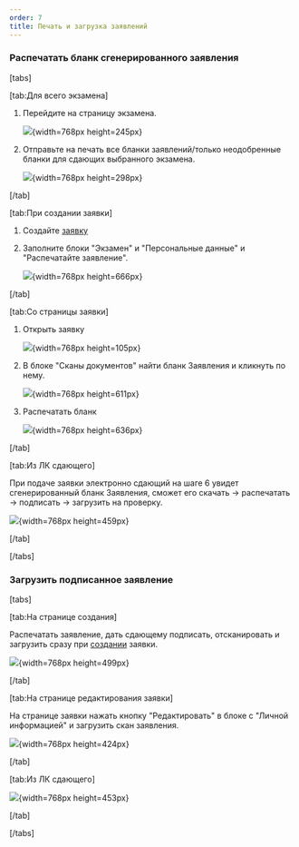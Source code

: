 ```yaml
---
order: 7
title: Печать и загрузка заявлений
---
```


### **Распечатать бланк сгенерированного заявления**

[tabs]

[tab:Для всего экзамена]

1. Перейдите на страницу экзамена.

   ![](./pechat-i-zagruzka-zayavlenii-3.png){width=768px height=245px}

2. Отправьте на печать все бланки заявлений/только неодобренные бланки для сдающих выбранного экзамена.

   ![](./pechat-i-zagruzka-zayavlenii-4.png){width=768px height=298px}

[/tab]

[tab:При создании заявки]

1. Создайте [заявку](https://informa.gitbook.io/immigraciya/flow.-rabota-s-dokumentami/dobavlenie-zayavki-vruchnuyu)

2. Заполните блоки "Экзамен" и "Персональные данные" и "Распечатайте заявление".

   ![](./pechat-i-zagruzka-zayavlenii-5.png){width=768px height=666px}

[/tab]

[tab:Со страницы заявки]

1. Открыть заявку

   ![](./pechat-i-zagruzka-zayavlenii-6.png){width=768px height=105px}

2. В блоке "Сканы документов" найти бланк Заявления и кликнуть по нему.

   ![](./pechat-i-zagruzka-zayavlenii-7.png){width=768px height=611px}

3. Распечатать бланк

   ![](./pechat-i-zagruzka-zayavlenii-8.png){width=768px height=636px}

[/tab]

[tab:Из ЛК сдающего]

При подаче заявки электронно сдающий на шаге 6 увидет сгенерированный бланк Заявления, сможет его скачать -> распечатать -> подписать -> загрузить на проверку.

![](./pechat-i-zagruzka-zayavlenii-9.png){width=768px height=459px}

[/tab]

[/tabs]

### **Загрузить подписанное заявление**

[tabs]

[tab:На странице создания]

Распечатать заявление, дать сдающему подписать, отсканировать и загрузить сразу при [создании](https://informa.gitbook.io/immigraciya/flow.-rabota-s-dokumentami/dobavlenie-zayavki-vruchnuyu) заявки.

![](./pechat-i-zagruzka-zayavlenii-10.png){width=768px height=499px}

[/tab]

[tab:На странице редактирования заявки]

На странице заявки нажать кнопку "Редактировать" в блоке с "Личной информацией" и загрузить скан заявления.

![](./pechat-i-zagruzka-zayavlenii-11.png){width=768px height=424px}

[/tab]

[tab:Из ЛК сдающего]

![](./pechat-i-zagruzka-zayavlenii-12.png){width=768px height=453px}

[/tab]

[/tabs]